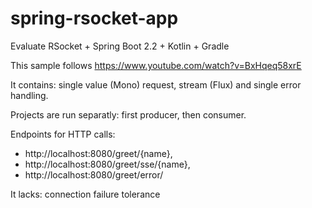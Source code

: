 # spring-rsocket-app

Evaluate RSocket + Spring Boot 2.2 + Kotlin + Gradle

This sample follows https://www.youtube.com/watch?v=BxHqeq58xrE

It contains: single value (Mono) request, stream (Flux) and single error handling.

Projects are run separatly: first producer, then consumer.

Endpoints for HTTP calls: 
* http://localhost:8080/greet/{name}, 
* http://localhost:8080/greet/sse/{name}, 
* http://localhost:8080/greet/error/

It lacks: connection failure tolerance
